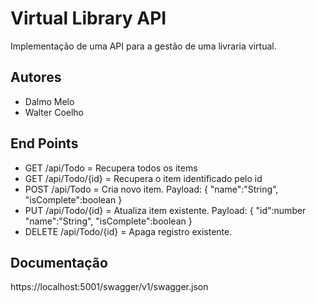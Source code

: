 # Virtual Library API
Implementação de uma API para a gestão de uma livraria virtual.

## Autores  
* Dalmo Melo
* Walter Coelho

## End Points  
* GET /api/Todo = Recupera todos os items
* GET /api/Todo/{id} = Recupera o item identificado pelo id
* POST /api/Todo = Cria novo item.
Payload:
{
  "name":"String",
  "isComplete":boolean
}
* PUT /api/Todo/{id} = Atualiza item existente.
Payload:
{
  "id":number
  "name":"String",
  "isComplete":boolean
}
* DELETE /api/Todo/{id} = Apaga registro existente.

## Documentação  
https://localhost:5001/swagger/v1/swagger.json
